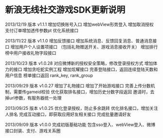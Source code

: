 ﻿新浪无线社交游戏SDK更新说明
=============

2013/12/19
版本 v1.1.1
增加切换账号入口
增加webView形势登入
增加取消授权
支付订单增加透传参数pt
优化系统接口


2013/11/22
版本 v1.1.0
增加反馈接口
增加系统消息、反馈回复消息、普通消息接口
增加用户个人设置项接口
（包括礼物赠送开关、游戏消息接收开关）
增加排行榜中用户接收礼物字段接口



2013/10/23
版本 v1.0.28
对应微博新的授权安全策略，修改登录授权方式
增加体力的接口
增加贪吃蛇实例工程
增加炫耀接口
完善登陆接口，返回连续登陆天数和用户信息
榜单接口返回 rank_key, rank_group



2013/09/29
版本 v1.0.27
增加了礼物接口
增加了开始游戏接口
完善上传分数机制，需要传gameid校验
优化获取排名接口，增加历史分数字段返回
邀请时，去掉url参数，有服务器统一处理



2013/09/25
版本 v1.0.25
优化登录授权，防止多余跳转
优化排名接口，增加关注人排名
完成互动接口，即获取应用好友相关接口
完成批量邀请好友


2013/09/09
版本 v1.0.0
完成初版基础功能
包含sso登入、webView登入、微博接口封装、支付、游戏关系圈
